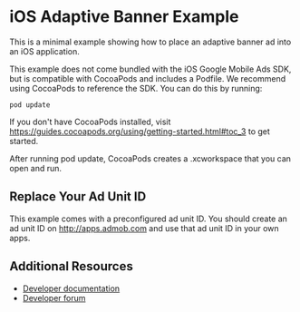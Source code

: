 # iOS Adaptive Banner Example

This is a minimal example showing how to place an adaptive banner ad into an iOS
application.

This example does not come bundled with the iOS Google Mobile Ads SDK, but is
compatible with CocoaPods and includes a Podfile. We recommend using CocoaPods
to reference the SDK. You can do this by running:

`pod update`

If you don't have CocoaPods installed, visit
https://guides.cocoapods.org/using/getting-started.html#toc_3 to get started.

After running pod update, CocoaPods creates a .xcworkspace that you can open and
run.

## Replace Your Ad Unit ID

This example comes with a preconfigured ad unit ID. You should create an ad unit
ID on http://apps.admob.com and use that ad unit ID in your own apps.

## Additional Resources

*   [Developer documentation](https://developers.google.com/mobile-ads-sdk)
*   [Developer forum](https://groups.google.com/group/google-admob-ads-sdk)
